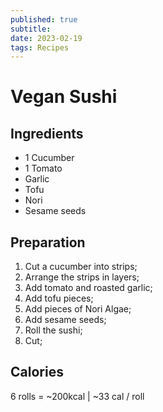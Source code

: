 ```yaml
---
published: true
subtitle: 
date: 2023-02-19
tags: Recipes
---
```


#  Vegan Sushi


## Ingredients

- 1 Cucumber
- 1 Tomato
- Garlic
- Tofu
- Nori
- Sesame seeds

## Preparation

1. Cut a cucumber into strips;
2. Arrange the strips in layers;
3. Add tomato and roasted garlic;
4. Add tofu pieces;
5. Add pieces of Nori Algae;
6. Add sesame seeds;
7. Roll the sushi;
8. Cut;

## Calories 

6 rolls = ~200kcal | ~33 cal / roll